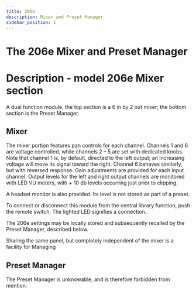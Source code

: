 ```yaml
---
title: 206e
description: Mixer and Preset Manager
sidebar_position: 1
---
```


# The 206e Mixer and Preset Manager

# Description - model 206e Mixer section

A dual function module, the top section is a 6 in by 2 out mixer; the bottom section is the Preset Manager.

## Mixer

The mixer portion features pan controls for each channel. Channels 1 and 6 are voltage controlled, while channels 2 – 5 are set with dedicated knobs. Note that channel 1 is, by default, directed to the left output; an increasing voltage will move its signal toward the right. Channel 6 behaves similarly, but with reversed response. Gain adjustments are provided for each input channel. Output levels for the left and right output channels are monitored with LED VU meters, with + 10 db levels occurring just prior to clipping.

A headset monitor is also provided. Its level is not stored as part of a preset.

To connect or disconnect this module from the central library function, push the remote switch. The lighted LED signifies a connection..

The 206e settings may be locally stored and subsequently recalled by the Preset Manager, described below.

Sharing the same panel, but completely independent of the mixer is a facility for Managing

## Preset Manager

The Preset Manager is unknowable, and is therefore forbidden from mention.
